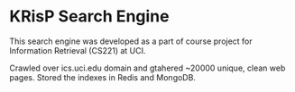 # KRisP Search Engine
This search engine was developed as a part of course project for Information Retrieval (CS221) at UCI.

Crawled over ics.uci.edu domain and gtahered ~20000 unique, clean web pages. Stored the indexes in Redis and MongoDB.
